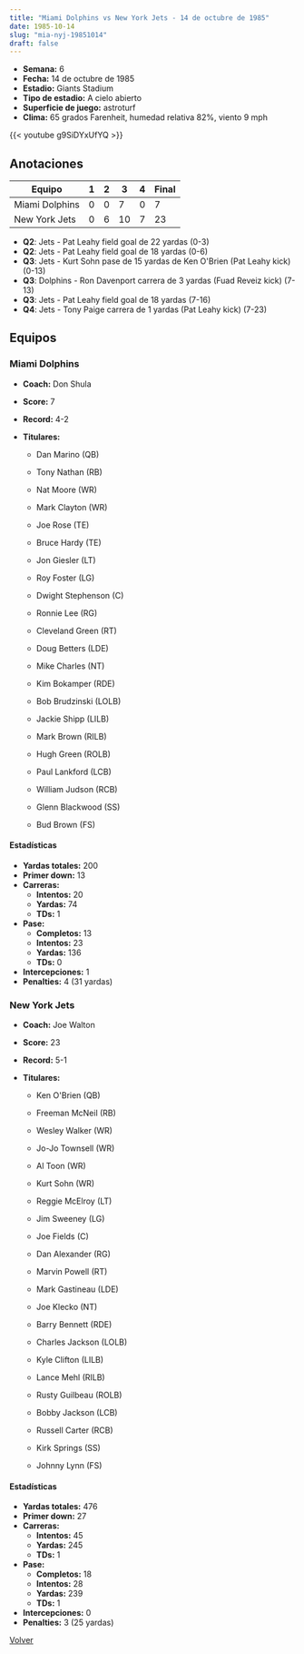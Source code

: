 ```yaml
---
title: "Miami Dolphins vs New York Jets - 14 de octubre de 1985"
date: 1985-10-14
slug: "mia-nyj-19851014"
draft: false
---
```


- **Semana:** 6
- **Fecha:** 14 de octubre de 1985
- **Estadio:** Giants Stadium
- **Tipo de estadio:** A cielo abierto
- **Superficie de juego:** astroturf
- **Clima:** 65 grados Farenheit, humedad relativa 82%, viento 9 mph


{{< youtube g9SiDYxUfYQ >}}


## Anotaciones
| Equipo | 1 | 2 | 3 | 4 | Final |
|--------|---|---|---|---|-------|
| Miami Dolphins  | 0 | 0 | 7 | 0  | 7 |
| New York Jets  | 0 | 6 | 10 | 7  | 23 |
- **Q2**: Jets - Pat Leahy field goal de 22 yardas (0-3)
- **Q2**: Jets - Pat Leahy field goal de 18 yardas (0-6)
- **Q3**: Jets - Kurt Sohn pase de 15 yardas de Ken O'Brien (Pat Leahy kick) (0-13)
- **Q3**: Dolphins - Ron Davenport carrera de 3 yardas (Fuad Reveiz kick) (7-13)
- **Q3**: Jets - Pat Leahy field goal de 18 yardas (7-16)
- **Q4**: Jets - Tony Paige carrera de 1 yardas (Pat Leahy kick) (7-23)


## Equipos


### Miami Dolphins
* **Coach:** Don Shula
* **Score:** 7
* **Record:** 4-2
* **Titulares:** 

  * Dan Marino (QB) 

  * Tony Nathan (RB) 

  * Nat Moore (WR) 

  * Mark Clayton (WR) 

  * Joe Rose (TE) 

  * Bruce Hardy (TE) 

  * Jon Giesler (LT) 

  * Roy Foster (LG) 

  * Dwight Stephenson (C) 

  * Ronnie Lee (RG) 

  * Cleveland Green (RT) 

  * Doug Betters (LDE) 

  * Mike Charles (NT) 

  * Kim Bokamper (RDE) 

  * Bob Brudzinski (LOLB) 

  * Jackie Shipp (LILB) 

  * Mark Brown (RILB) 

  * Hugh Green (ROLB) 

  * Paul Lankford (LCB) 

  * William Judson (RCB) 

  * Glenn Blackwood (SS) 

  * Bud Brown (FS) 

#### Estadísticas
* **Yardas totales:** 200
* **Primer down:** 13
* **Carreras:**
  * **Intentos:** 20
  * **Yardas:** 74
  * **TDs:** 1
* **Pase:**
  * **Completos:** 13
  * **Intentos:** 23
  * **Yardas:** 136
  * **TDs:** 0
* **Intercepciones:** 1
* **Penalties:** 4 (31 yardas)

### New York Jets
* **Coach:** Joe Walton
* **Score:** 23
* **Record:** 5-1
* **Titulares:** 

  * Ken O'Brien (QB) 

  * Freeman McNeil (RB) 

  * Wesley Walker (WR) 

  * Jo-Jo Townsell (WR) 

  * Al Toon (WR) 

  * Kurt Sohn (WR) 

  * Reggie McElroy (LT) 

  * Jim Sweeney (LG) 

  * Joe Fields (C) 

  * Dan Alexander (RG) 

  * Marvin Powell (RT) 

  * Mark Gastineau (LDE) 

  * Joe Klecko (NT) 

  * Barry Bennett (RDE) 

  * Charles Jackson (LOLB) 

  * Kyle Clifton (LILB) 

  * Lance Mehl (RILB) 

  * Rusty Guilbeau (ROLB) 

  * Bobby Jackson (LCB) 

  * Russell Carter (RCB) 

  * Kirk Springs (SS) 

  * Johnny Lynn (FS) 

#### Estadísticas
* **Yardas totales:** 476
* **Primer down:** 27
* **Carreras:**
  * **Intentos:** 45
  * **Yardas:** 245
  * **TDs:** 1
* **Pase:**
  * **Completos:** 18
  * **Intentos:** 28
  * **Yardas:** 239
  * **TDs:** 1
* **Intercepciones:** 0
* **Penalties:** 3 (25 yardas)


[Volver](/historia/1985)
